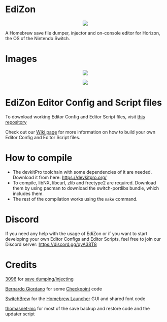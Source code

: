 # EdiZon
<p align="center"><img src="https://raw.githubusercontent.com/thomasnet-mc/EdiZon/master/icon.jpg"></p>

A Homebrew save file dumper, injector and on-console editor for Horizon, the OS of the Nintendo Switch.

# Images
<p align="center"><img src="https://puu.sh/BvBBc/584e11a744.jpg"></p>
<p align="center"><img src="https://puu.sh/BvBCI/0d1f1e334e.jpg"></p>

# EdiZon Editor Config and Script files

To download working Editor Config and Editor Script files, visit [this repository](https://github.com/WerWolv98/EdiZon_ConfigsAndScripts/tree/master)

Check out our [Wiki page](https://github.com/thomasnet-mc/EdiZon/wiki) for more information on how to build your own Editor Config and Editor Script files.

# How to compile

- The devkitPro toolchain with some dependencies of it are needed. Download it from here: https://devkitpro.org/
- To compile, libNX, libcurl, zlib and freetype2 are required. Download them by using pacman to download the switch-portlibs bundle, which includes them.
- The rest of the compilation works using the `make` command.

# Discord
If you need any help with the usage of EdiZon or if you want to start developing your own Editor Configs and Editor Scripts, feel free to join our Discord server: https://discord.gg/qyA38T8

# Credits
[3096](https://github.com/3096) for [save dumping/injecting](https://github.com/3096/nut)

[Bernardo Giordano](https://github.com/BernardoGiordano) for some [Checkpoint](https://github.com/BernardoGiordano/Checkpoint) code

[SwitchBrew](https://switchbrew.org/) for the [Homebrew Launcher](https://github.com/switchbrew/nx-hbmenu) GUI and shared font code

[thomasnet-mc](https://github.com/thomasnet-mc/) for most of the save backup and restore code and the updater script
